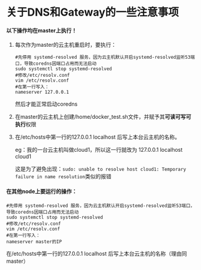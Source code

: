 # 关于DNS和Gateway的一些注意事项

#### 以下操作均在master上执行！

1. 每次作为master的云主机重启时，要执行：

   ```
   #先停用 systemd-resolved 服务，因为云主机默认开启systemd-resolved监听53端口，导致coredns因端口占用而无法启动
   sudo systemctl stop systemd-resolved
   #修改/etc/resolv.conf
   vim /etc/resolv.conf
   #在第一行写入：
   nameserver 127.0.0.1
   ```

   然后才能正常启动coredns

2. 在master的云主机上创建/home/docker_test.sh文件，并赋予其**可读可写可执行**权限

3. 在/etc/hosts中第一行的127.0.0.1 localhost 后写上本台云主机的名称。

   eg：我的一台云主机叫做cloud1，所以这一行就改为  127.0.0.1 localhost cloud1

   这是为了避免出现：`sudo: unable to resolve host cloud1: Temporary failure in name resolution`类似的报错



#### 在其他node上要运行的操作：

```
#先停用 systemd-resolved 服务，因为云主机默认开启systemd-resolved监听53端口，导致coredns因端口占用而无法启动
sudo systemctl stop systemd-resolved
#修改/etc/resolv.conf
vim /etc/resolv.conf
#在第一行写入：
nameserver master的IP
```

在/etc/hosts中第一行的127.0.0.1 localhost 后写上本台云主机的名称（理由同master）

